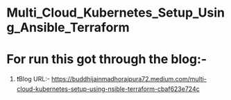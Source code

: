 # Multi_Cloud_Kubernetes_Setup_Using_Ansible_Terraform
# For run this got through the blog:- 
1. ❗Blog URL:- https://buddhijainmadhorajpura72.medium.com/multi-cloud-kubernetes-setup-using-nsible-terraform-cbaf623e724c
